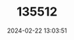 ---
title: "135512"
category: "Coregonus arenicolus"
draft: false
date: 2024-02-22 13:03:51
languages:
  German: ["Sandfelchen"]
  English: ["Sand Whitefish"]
---